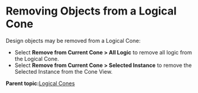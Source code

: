 # Removing Objects from a Logical Cone

Design objects may be removed from a Logical Cone:

-   Select **Remove from Current Cone &gt; All Logic** to remove all logic from the Logical Cone.
-   Select **Remove from Current Cone &gt; Selected Instance** to remove the Selected Instance from the Cone View.

**Parent topic:**[Logical Cones](GUID-E851B51B-C26E-4D51-9567-903C5143B64D.md)


